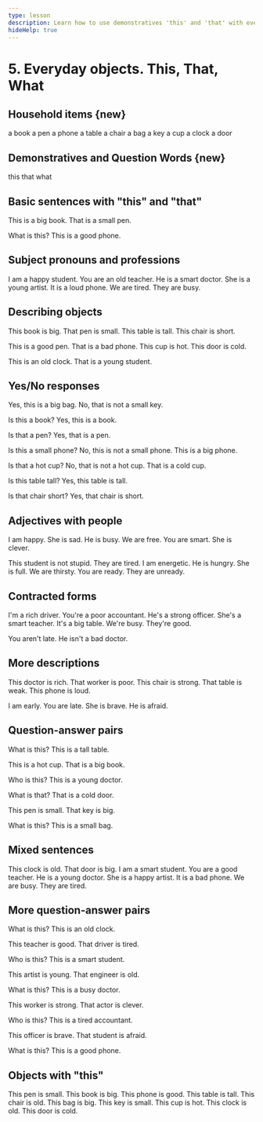 ```yaml
---
type: lesson
description: Learn how to use demonstratives 'this' and 'that' with everyday objects, and practice asking 'what' questions to identify items around you
hideHelp: true
---
```


# 5. Everyday objects. This, That, What

## Household items {new}

a book
a pen
a phone
a table
a chair
a bag
a key
a cup
a clock
a door

## Demonstratives and Question Words {new}

this
that
what

## Basic sentences with "this" and "that"

This is a big book.
That is a small pen.

What is this?
This is a good phone.

## Subject pronouns and professions

I am a happy student.
You are an old teacher.
He is a smart doctor.
She is a young artist.
It is a loud phone.
We are tired.
They are busy.

## Describing objects

This book is big.
That pen is small.
This table is tall.
This chair is short.

This is a good pen.
That is a bad phone.
This cup is hot.
This door is cold.

This is an old clock.
That is a young student.

## Yes/No responses

Yes, this is a big bag.
No, that is not a small key.

Is this a book?
Yes, this is a book.

Is that a pen?
Yes, that is a pen.

Is this a small phone?
No, this is not a small phone.
This is a big phone.

Is that a hot cup?
No, that is not a hot cup.
That is a cold cup.

Is this table tall?
Yes, this table is tall.

Is that chair short?
Yes, that chair is short.

## Adjectives with people

I am happy.
She is sad.
He is busy.
We are free.
You are smart.
She is clever.

This student is not stupid.
They are tired.
I am energetic.
He is hungry.
She is full.
We are thirsty.
You are ready.
They are unready.

## Contracted forms

I'm a rich driver.
You're a poor accountant.
He's a strong officer.
She's a smart teacher.
It's a big table.
We're busy.
They're good.

You aren't late.
He isn't a bad doctor.

## More descriptions

This doctor is rich.
That worker is poor.
This chair is strong.
That table is weak.
This phone is loud.

I am early.
You are late.
She is brave.
He is afraid.

## Question-answer pairs

What is this?
This is a tall table.

This is a hot cup.
That is a big book.

Who is this?
This is a young doctor.

What is that?
That is a cold door.

This pen is small.
That key is big.

What is this?
This is a small bag.

## Mixed sentences

This clock is old.
That door is big.
I am a smart student.
You are a good teacher.
He is a young doctor.
She is a happy artist.
It is a bad phone.
We are busy.
They are tired.

## More question-answer pairs

What is this?
This is an old clock.

This teacher is good.
That driver is tired.

Who is this?
This is a smart student.

This artist is young.
That engineer is old.

What is this?
This is a busy doctor.

This worker is strong.
That actor is clever.

Who is this?
This is a tired accountant.

This officer is brave.
That student is afraid.

What is this?
This is a good phone.

## Objects with "this"

This pen is small.
This book is big.
This phone is good.
This table is tall.
This chair is old.
This bag is big.
This key is small.
This cup is hot.
This clock is old.
This door is cold.
